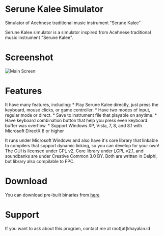 # Serune Kalee Simulator

Simulator of Acehnese traditional music instrument "Serune Kalee"

Serune Kalee simulator is a simulator inspired from Acehnese traditional music instrument "Serune Kalee".

# Screenshot

![Main Screen](https://github.com/thiekus/serune-kalee/raw/master/Dok/ScrnMain.jpg)

# Features

It have many features, including: * Play Serune Kalee directly, just press the keyboard, mouse clicks, or game controller. * Have two modes of input, regular mode or direct. * Save to instrument file that playable on anytime. * Have keyboard combination button that help you press even keyboard buffer was overflow. * Support Windows XP, Vista, 7, 8, and 8.1 with Microsoft DirectX 8 or higher

It runs under Microsoft Windows and also have it's core library that linkable to compilers that support dynamic linking, so you can develop for your own! The GUI is licensed under GPL v2, Core library under LGPL v2.1, and soundbanks are under Creative Common 3.0 BY. Both are written in Delphi, but library also compilable to FPC.

# Download

You can download pre-built binaries from [here](https://github.com/thiekus/serune-kalee/releases)

# Support

If you want to ask about this program, contact me at root[at]khayalan.id
